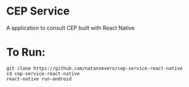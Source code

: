 # CEP Service

A application to consult CEP built with React Native

# To Run:
```
git clone https://github.com/natansevero/cep-service-react-native
cd cep-service-react-native
react-native run-android
```
